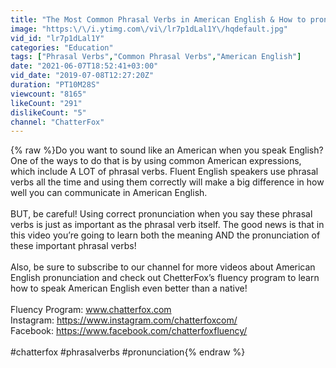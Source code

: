 ```yaml
---
title: "The Most Common Phrasal Verbs in American English & How to pronounce them"
image: "https:\/\/i.ytimg.com\/vi\/lr7p1dLal1Y\/hqdefault.jpg"
vid_id: "lr7p1dLal1Y"
categories: "Education"
tags: ["Phrasal Verbs","Common Phrasal Verbs","American English"]
date: "2021-06-07T18:52:41+03:00"
vid_date: "2019-07-08T12:27:20Z"
duration: "PT10M28S"
viewcount: "8165"
likeCount: "291"
dislikeCount: "5"
channel: "ChatterFox"
---
```

{% raw %}Do you want to sound like an American when you speak English? One of the ways to do that is by using common American expressions, which include A LOT of phrasal verbs. Fluent English speakers use phrasal verbs all the time and using them correctly will make a big difference in how well you can communicate in American English.<br /><br />BUT, be careful! Using correct pronunciation when you say these phrasal verbs is just as important as the phrasal verb itself. The good news is that in this video you’re going to learn both the meaning AND the pronunciation of these important phrasal verbs!<br /><br />Also, be sure to subscribe to our channel for more videos about American English pronunciation and check out ChetterFox’s fluency program to learn how to speak American English even better than a native! <br /><br />Fluency Program: www.chatterfox.com<br />Instagram: <a rel="nofollow" target="blank" href="https://www.instagram.com/chatterfoxcom/">https://www.instagram.com/chatterfoxcom/</a><br />Facebook: <a rel="nofollow" target="blank" href="https://www.facebook.com/chatterfoxfluency/">https://www.facebook.com/chatterfoxfluency/</a><br /><br />#chatterfox #phrasalverbs #pronunciation{% endraw %}
